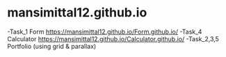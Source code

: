 # mansimittal12.github.io
-Task_1 Form https://mansimittal12.github.io/Form.github.io/
-Task_4 Calculator https://mansimittal12.github.io/Calculator.github.io/
-Task_2,3,5 Portfolio (using grid & parallax) 
